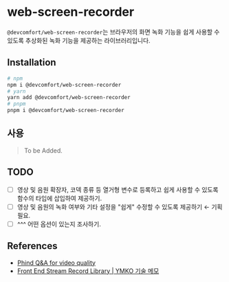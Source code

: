 # web-screen-recorder

`@devcomfort/web-screen-recorder`는 브라우저의 화면 녹화 기능을 쉽게 사용할 수 있도록 추상화된 녹화 기능을 제공하는 라이브러리입니다.


## Installation

```bash
# npm
npm i @devcomfort/web-screen-recorder
# yarn
yarn add @devcomfort/web-screen-recorder
# pnpm
pnpm i @devcomfort/web-screen-recorder
```

## 사용

> To be Added.

## TODO

- [ ] 영상 및 음원 확장자, 코덱 종류 등 열거형 변수로 등록하고 쉽게 사용할 수 있도록 함수의 타입에 삽입하여 제공하기.
- [ ] 영상 및 음원의 녹화 여부와 기타 설정을 "쉽게" 수정할 수 있도록 제공하기 &larr; 기획 필요.
- [ ] ^^^ 어떤 옵션이 있는지 조사하기.

## References

- [Phind Q&A for video quality](https://www.phind.com/search/cm6xo31dq00003b6nr4lkb6rm)
- [Front End Stream Record Library | YMKO 기술 메모](https://momoci99.github.io/JsReocrdStreamLib/0)